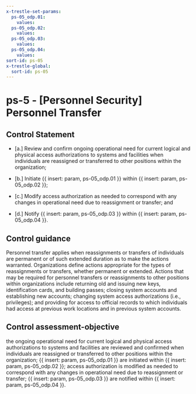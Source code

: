 ```yaml
---
x-trestle-set-params:
  ps-05_odp.01:
    values:
  ps-05_odp.02:
    values:
  ps-05_odp.03:
    values:
  ps-05_odp.04:
    values:
sort-id: ps-05
x-trestle-global:
  sort-id: ps-05
---
```


# ps-5 - \[Personnel Security\] Personnel Transfer

## Control Statement

- \[a.\] Review and confirm ongoing operational need for current logical and physical access authorizations to systems and facilities when individuals are reassigned or transferred to other positions within the organization;

- \[b.\] Initiate {{ insert: param, ps-05_odp.01 }} within {{ insert: param, ps-05_odp.02 }};

- \[c.\] Modify access authorization as needed to correspond with any changes in operational need due to reassignment or transfer; and

- \[d.\] Notify {{ insert: param, ps-05_odp.03 }} within {{ insert: param, ps-05_odp.04 }}.

## Control guidance

Personnel transfer applies when reassignments or transfers of individuals are permanent or of such extended duration as to make the actions warranted. Organizations define actions appropriate for the types of reassignments or transfers, whether permanent or extended. Actions that may be required for personnel transfers or reassignments to other positions within organizations include returning old and issuing new keys, identification cards, and building passes; closing system accounts and establishing new accounts; changing system access authorizations (i.e., privileges); and providing for access to official records to which individuals had access at previous work locations and in previous system accounts.

## Control assessment-objective

the ongoing operational need for current logical and physical access authorizations to systems and facilities are reviewed and confirmed when individuals are reassigned or transferred to other positions within the organization;
{{ insert: param, ps-05_odp.01 }} are initiated within {{ insert: param, ps-05_odp.02 }};
access authorization is modified as needed to correspond with any changes in operational need due to reassignment or transfer;
{{ insert: param, ps-05_odp.03 }} are notified within {{ insert: param, ps-05_odp.04 }}.
